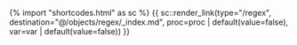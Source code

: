 {% import "shortcodes.html" as sc %}
{{ sc::render_link(type="/regex", destination="@/objects/regex/_index.md", proc=proc | default(value=false), var=var | default(value=false)) }}